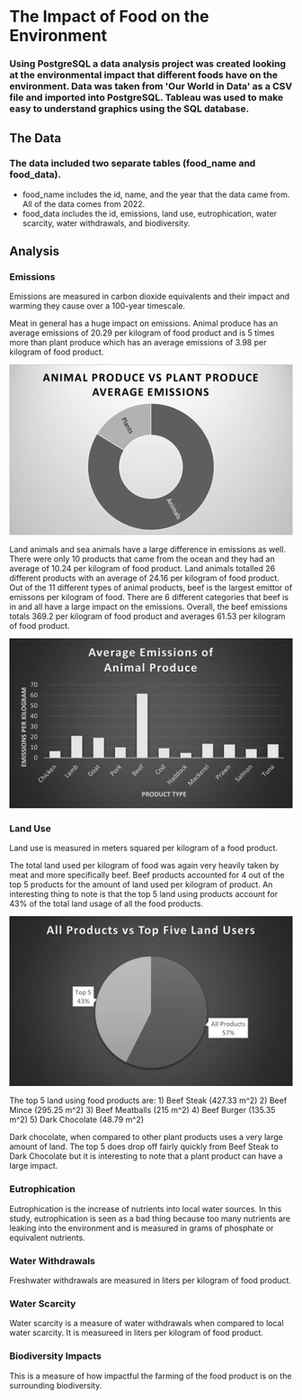 # The Impact of Food on the Environment

### Using PostgreSQL a data analysis project was created looking at the environmental impact that different foods have on the environment. Data was taken from 'Our World in Data' as a CSV file and imported into PostgreSQL. Tableau was used to make easy to understand graphics using the SQL database.

## The Data
### The data included two separate tables (food_name and food_data). 
- food_name includes the id, name, and the year that the data came from.  All of the data comes from 2022. 
- food_data includes the id, emissions, land use, eutrophication, water scarcity, water withdrawals, and biodiversity.

## Analysis
### Emissions
Emissions are measured in carbon dioxide equivalents and their impact and warming they cause over a 100-year timescale.

Meat in general has a huge impact on emissions. Animal produce has an average emissions of 20.29 per kilogram of food product and is 5 times more than plant produce which has an average emissions of 3.98 per kilogram of food product.

![animal_plant_emissions](https://github.com/bmcnamee96/food_impact/blob/main/Pictures/animal_plant_emissions.png)

Land animals and sea animals have a large difference in emissions as well. There were only 10 products that came from the ocean and they had an average of 10.24 per kilogram of food product. Land animals totalled 26 different products with an average of 24.16 per kilogram of food product. Out of the 11 different types of animal products, beef is the largest emittor of emissons per kilogram of food. There are 6 different categories that beef is in and all have a large impact on the emissions. Overall, the beef emissions totals 369.2 per kilogram of food product and averages 61.53 per kilogram of food product.

![animal_emissions](https://github.com/bmcnamee96/food_impact/blob/main/Pictures/animal_emissions.png)

### Land Use
Land use is measured in meters squared per kilogram of a food product.

The total land used per kilogram of food was again very heavily taken by meat and more specifically beef. Beef products accounted for 4 out of the top 5 products for the amount of land used per kilogram of product. An interesting thing to note is that the top 5 land using products account for 43% of the total land usage of all the food products.

![land_users](https://github.com/bmcnamee96/food_impact/blob/main/Pictures/landuse.png)

The top 5 land using food products are:
    1) Beef Steak (427.33 m^2)
    2) Beef Mince (295.25 m^2)
    3) Beef Meatballs (215 m^2)
    4) Beef Burger (135.35 m^2)
    5) Dark Chocolate (48.79 m^2)

Dark chocolate, when compared to other plant products uses a very large amount of land.  The top 5 does drop off fairly quickly from Beef Steak to Dark Chocolate but it is interesting to note that a plant product can have a large impact.

### Eutrophication
Eutrophication is the increase of nutrients into local water sources. In this study, eutrophication is seen as a bad thing because too many nutrients are leaking into the environment and is measured in grams of phosphate or equivalent nutrients.

### Water Withdrawals
Freshwater withdrawals are measured in liters per kilogram of food product.

### Water Scarcity
Water scarcity is a measure of water withdrawals when compared to local water scarcity.  It is measureed in liters per kilogram of food product.

### Biodiversity Impacts
This is a measure of how impactful the farming of the food product is on the surrounding biodiversity.

